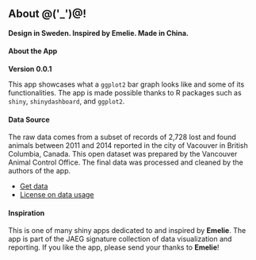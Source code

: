 ## About @('_')@!

**Design in Sweden. Inspired by Emelie. Made in China.**

#### About the App

**Version 0.0.1**

This app showcases what a `ggplot2` bar graph looks like and some of its functionalities. The app is made possible thanks to R packages such as `shiny`, `shinydashboard`, and `ggplot2`.

#### Data Source
The raw data comes from a subset of records of 2,728 lost and found animals between 2011 and 2014 reported in the city of Vacouver in British Columbia, Canada. This open dataset was prepared by the Vancouver Animal Control Office. The final data was processed and cleaned by the authors of the app.

* [Get data](http://data.vancouver.ca/datacatalogue/animalInventory.htm)
* [License on data usage](http://vancouver.ca/your-government/open-data-catalogue.aspx#tab19099)

#### Inspiration
This is one of many shiny apps dedicated to and inspired by **Emelie**. The app is part of the JAEG signature collection of data visualization and reporting. If you like the app, please send your thanks to **Emelie**!
